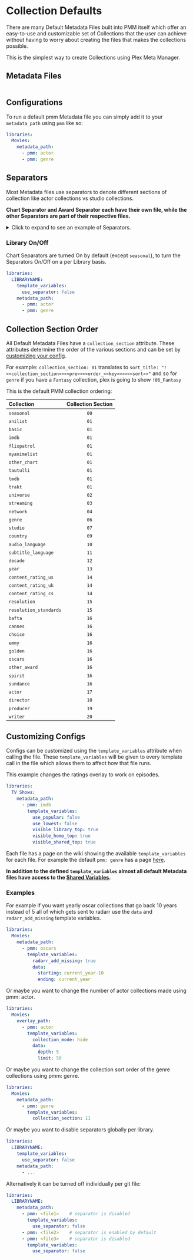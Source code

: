 # Collection Defaults

There are many Default Metadata Files built into PMM itself which offer an easy-to-use and customizable set of Collections that the user can achieve without having to worry about creating the files that makes the collections possible.

This is the simplest way to create Collections using Plex Meta Manager.

## Metadata Files

```{include} collections.md
```

## Configurations

To run a default pmm Metadata file you can simply add it to your `metadata_path` using `pmm` like so:

```yaml
libraries:
  Movies:
    metadata_path:
      - pmm: actor
      - pmm: genre
```

## Separators

Most Metadata files use separators to denote different sections of collection like actor collections vs studio collections.

**Chart Separator and Award Separator each have their own file, while the other Separators are part of their respective files.**

<details>
  <summary>Click to expand to see an example of Separators.</summary>

   ![](images/separators.jpg)

</details>

### Library On/Off

Chart Separators are turned On by default (except `seasonal`), to turn the Separators On/Off on a per Library basis.

```yaml
libraries:
  LIBRARYNAME:
    template_variables:
      use_separator: false
    metadata_path:
      - pmm: actor
      - pmm: genre
```

## Collection Section Order

All Default Metadata Files have a `collection_section` attribute. These attributes determine the order of the various sections and can be set by [customizing your config](#customizing-configs).

For example: `collection_section: 01` translates to `sort_title: "!<<collection_section>><<pre>><<order_<<key>>>><<sort>>"` and so for `genre` if you have a `Fantasy` collection, plex is going to show `!06_Fantasy`

This is the default PMM collection ordering:

| Collection             | Collection Section |
|:-----------------------|:------------------:|
| `seasonal`             |        `00`        |
| `anilist`              |        `01`        |
| `basic`                |        `01`        |
| `imdb`                 |        `01`        |
| `flixpatrol`           |        `01`        |
| `myanimelist`          |        `01`        |
| `other_chart`          |        `01`        |
| `tautulli`             |        `01`        |
| `tmdb`                 |        `01`        |
| `trakt`                |        `01`        |
| `universe`             |        `02`        |
| `streaming`            |        `03`        |
| `network`              |        `04`        |
| `genre`                |        `06`        |
| `studio`               |        `07`        |
| `country`              |        `09`        |
| `audio_language`       |        `10`        |
| `subtitle_language`    |        `11`        |
| `decade`               |        `12`        |
| `year`                 |        `13`        |
| `content_rating_us`    |        `14`        |
| `content_rating_uk`    |        `14`        |
| `content_rating_cs`    |        `14`        |
| `resolution`           |        `15`        |
| `resolution_standards` |        `15`        |
| `bafta`                |        `16`        |
| `cannes`               |        `16`        |
| `choice`               |        `16`        |
| `emmy`                 |        `16`        |
| `golden`               |        `16`        |
| `oscars`               |        `16`        |
| `other_award`          |        `16`        |  
| `spirit`               |        `16`        |
| `sundance`             |        `16`        |
| `actor`                |        `17`        |
| `director`             |        `18`        |
| `producer`             |        `19`        |
| `writer`               |        `20`        |

## Customizing Configs

Configs can be customized using the `template_variables` attribute when calling the file. These `template_variables` will be given to every template call in the file which allows them to affect how that file runs.

This example changes the ratings overlay to work on episodes.

```yaml
libraries:
  TV Shows:
    metadata_path:
      - pmm: imdb
        template_variables:
          use_popular: false
          use_lowest: false
          visible_library_top: true
          visible_home_top: true
          visible_shared_top: true
```

Each file has a page on the wiki showing the available `template_variables` for each file. For example the default `pmm: genre` has a page [here](both/genre).

**In addition to the defined `template_variables` almost all default Metadata files have access to the [Shared Variables](variables).**

### Examples

For example if you want yearly oscar collections that go back 10 years instead of 5 all of which gets sent to radarr use the `data` and `radarr_add_missing` template variables.

```yaml
libraries:
  Movies:
    metadata_path:
      - pmm: oscars
        template_variables:
          radarr_add_missing: true
          data:
            starting: current_year-10
            ending: current_year
```

Or maybe you want to change the number of actor collections made using pmm: actor.

```yaml
libraries:
  Movies:
    overlay_path:
      - pmm: actor
        template_variables:
          collection_mode: hide
          data:
            depth: 5
            limit: 50
```

Or maybe you want to change the collection sort order of the genre collections using pmm: genre.

```yaml
libraries:
  Movies:
    metadata_path:
      - pmm: genre
        template_variables:
          collection_section: 11
```

Or maybe you want to disable separators globally per library.

```yaml
libraries:
  LIBRARYNAME:
    template_variables:
      use_separator: false
    metadata_path:
      - ...
```

Alternatively it can be turned off individually per git file:

```yaml
libraries:
  LIBRARYNAME:
    metadata_path:
      - pmm: <file1>    # separator is disabled
        template_variables:
          use_separator: false
      - pmm: <file2>    # separator is enabled by default
      - pmm: <file3>    # separator is disabled
        template_variables:
          use_separator: false
```

```{include} example.md
```